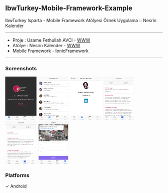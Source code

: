 ## IbwTurkey-Mobile-Framework-Example

IbwTurkey Isparta - Mobile Framework Atölyesi Örnek Uygulama :: Nesrin Kalender

---

- Proje : Usame Fethullah AVCI - [WWW](http://takaharashuj.in)
- Atölye : Nesrin Kalender - [WWW](http://www.nesrinkalender.com/)
- Mobile Framework - IonicFramework

---


### Screenshots

<img src="https://raw.githubusercontent.com/TakaharaShujin/IbwTurkey-Mobile-Framework-Example/master/screenshots/landing.png" alt="Landing Page" width="100" />
<img src="https://raw.githubusercontent.com/TakaharaShujin/IbwTurkey-Mobile-Framework-Example/master/screenshots/speakers.png" alt="Speakers" width="100" />
<img src="https://raw.githubusercontent.com/TakaharaShujin/IbwTurkey-Mobile-Framework-Example/master/screenshots/speaker-detail.png" alt="Speaker Detail" width="100" />
<img src="https://raw.githubusercontent.com/TakaharaShujin/IbwTurkey-Mobile-Framework-Example/master/screenshots/schedule-p1.png" alt="Schedule Page 1" width="100" />
<img src="https://raw.githubusercontent.com/TakaharaShujin/IbwTurkey-Mobile-Framework-Example/master/screenshots/schedule-p2.png" alt="Schedule Page 2" width="100" />
<img src="https://raw.githubusercontent.com/TakaharaShujin/IbwTurkey-Mobile-Framework-Example/master/screenshots/contact.png" alt="Contact" width="100" />


### Platforms
✓ Android